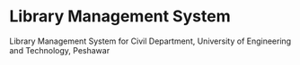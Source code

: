 # Library Management System
Library Management System for Civil Department, University of Engineering and Technology, Peshawar 
